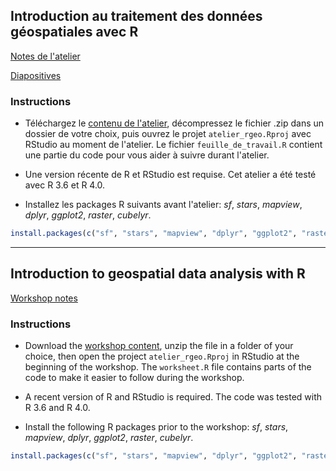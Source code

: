 ## Introduction au traitement des données géospatiales avec R

[Notes de l'atelier](atelier_rgeo.html)

[Diapositives](pres_rgeo.html)

### Instructions

- Téléchargez le [contenu de l'atelier](https://github.com/pmarchand1/atelier_rgeo/archive/master.zip), décompressez le fichier .zip dans un dossier de votre choix, puis ouvrez le projet `atelier_rgeo.Rproj` avec RStudio au moment de l'atelier. Le fichier `feuille_de_travail.R` contient une partie du code pour vous aider à suivre durant l'atelier. 

- Une version récente de R et RStudio est requise. Cet atelier a été testé avec R 3.6 et R 4.0.

- Installez les packages R suivants avant l'atelier: *sf*, *stars*, *mapview*, *dplyr*, *ggplot2*, *raster*, *cubelyr*.

```r
install.packages(c("sf", "stars", "mapview", "dplyr", "ggplot2", "raster", "cubelyr"))
```


----

## Introduction to geospatial data analysis with R

[Workshop notes](rgeo_workshop.html)

### Instructions

- Download the [workshop content](https://github.com/pmarchand1/atelier_rgeo/archive/master.zip), unzip the file in a folder of your choice, then open the project `atelier_rgeo.Rproj` in RStudio at the beginning of the workshop. The `worksheet.R` file contains parts of the code to make it easier to follow during the workshop.

- A recent version of R and RStudio is required. The code was tested with R 3.6 and R 4.0.

- Install the following R packages prior to the workshop: *sf*, *stars*, *mapview*, *dplyr*, *ggplot2*, *raster*, *cubelyr*.

```r
install.packages(c("sf", "stars", "mapview", "dplyr", "ggplot2", "raster", "cubelyr"))
```




